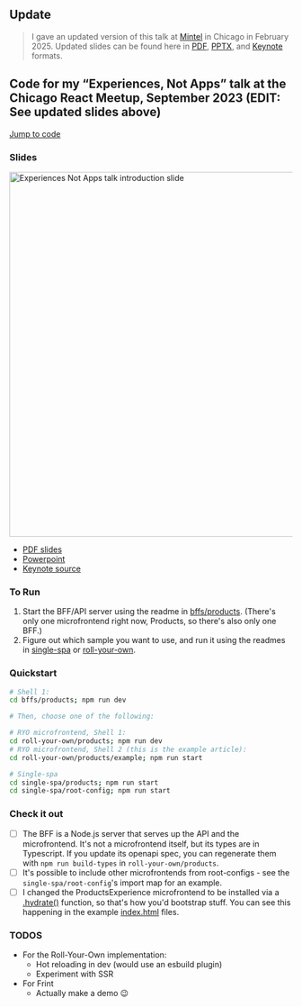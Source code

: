 ## Update

>  I gave an updated version of this talk at [Mintel](https://mintel.com/) in Chicago in February 2025. Updated slides can be found here in [PDF](./Microfrontends%20and%20their%20BFFs%20-%202025%20-Colin%20Young.key), [PPTX](./Microfrontends%20and%20their%20BFFs%20-%202025%20-Colin%20Young.pptx), and [Keynote](./Microfrontends%20and%20their%20BFFs%20-%202025%20-Colin%20Young.key) formats.

## Code for my &ldquo;Experiences, Not Apps&rdquo; talk at the Chicago React Meetup, September 2023 (EDIT: See updated slides above)

[Jump to code](#to-run)

### Slides

<a href="https://github.com/colinyoung/chicago-react-meetup-microfrontends/blob/main/Microfrontends%20and%20their%20BFFs%20-%20Colin%20Young.pdf"><img width="648" alt="Experiences Not Apps talk introduction slide" src="https://github.com/colinyoung/chicago-react-meetup-microfrontends/assets/173257/e2410298-d0f2-41e5-a65c-532f505bb930"></a>

- [PDF slides](./Microfrontends%20and%20their%20BFFs%20-%20Colin%20Young.pdf)
- [Powerpoint](./Microfrontends%20and%20their%20BFFs%20-%20Colin%20Young.pptx)
- [Keynote source](./Microfrontends%20and%20their%20BFFs%20-%20Colin%20Young.key)

### To Run

1. Start the BFF/API server using the readme in [bffs/products](./bffs/products). (There's only one microfrontend right now, Products, so there's also only one BFF.)
2. Figure out which sample you want to use, and run it using the readmes in [single-spa](./single-spa/) or [roll-your-own](./roll-your-own/).

### Quickstart

```bash
# Shell 1:
cd bffs/products; npm run dev

# Then, choose one of the following:

# RYO microfrontend, Shell 1:
cd roll-your-own/products; npm run dev
# RYO microfrontend, Shell 2 (this is the example article):
cd roll-your-own/products/example; npm run start

# Single-spa
cd single-spa/products; npm run start
cd single-spa/root-config; npm run start
```

### Check it out

- [ ] The BFF is a Node.js server that serves up the API and the microfrontend. It's not a microfrontend itself, but its types are in Typescript. If you update its openapi spec, you can regenerate them with `npm run build-types` in `roll-your-own/products`.
- [ ] It's possible to include other microfrontends from root-configs - see the `single-spa/root-config`'s import map for an example.
- [ ] I changed the ProductsExperience microfrontend to be installed via a [.hydrate()](https://github.com/colinyoung/chicago-react-meetup-microfrontends/blob/584ca4005818afbcacac7394dbed596391ff0283/roll-your-own/products/src/ProductsExperience.tsx#L11) function, so that's how you'd bootstrap stuff. You can see this happening in the example [index.html](https://github.com/colinyoung/chicago-react-meetup-microfrontends/blob/56657544871f26bb93f2e3480ef4cbd72f2fadf5/roll-your-own/products/public/index.html#L23) files.

### TODOS

- For the Roll-Your-Own implementation:
  - Hot reloading in dev (would use an esbuild plugin)
  - Experiment with SSR
- For Frint
  - Actually make a demo 😉
